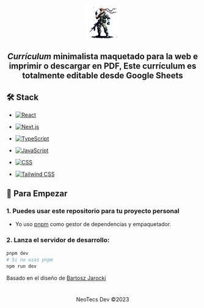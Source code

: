 <div align="center">
<img src="solidsnk86.png" height="90px" width="auto" /> 
<h2>
    <em>Currículum</em> minimalista maquetado para la web e imprimir o descargar en PDF, Este currículum es totalmente editable desde Google Sheets
</h2>
</div>

## 🛠️ Stack

- [![React](https://img.shields.io/badge/React-%2320232a.svg?style=for-the-badge&logo=react&logoColor=%2361DAFB)](https://reactjs.org/)

- [![Next.js](https://img.shields.io/badge/Next.js-%23000000.svg?style=for-the-badge&logo=next.js&logoColor=white)](https://nextjs.org/)

- [![TypeScript](https://img.shields.io/badge/TypeScript-%23007ACC.svg?style=for-the-badge&logo=typescript&logoColor=white)](https://www.typescriptlang.org/)

- [![JavaScript](https://img.shields.io/badge/JavaScript-%23F7DF1E.svg?style=for-the-badge&logo=javascript&logoColor=black)](https://developer.mozilla.org/en-US/docs/Web/JavaScript)

- [![CSS](https://img.shields.io/badge/CSS-%231572B6.svg?style=for-the-badge&logo=css3&logoColor=white)](https://developer.mozilla.org/en-US/docs/Web/CSS)

- [![Tailwind CSS](https://img.shields.io/badge/Tailwind%20CSS-%2338B2AC.svg?style=for-the-badge&logo=tailwind-css&logoColor=white)](https://tailwindcss.com/)

## 🚀 Para Empezar

### 1. Puedes usar este repositorio para tu proyecto personal

- Yo uso [pnpm](https://pnpm.io/installation) como gestor de dependencias y empaquetador.

### 2. Lanza el servidor de desarrollo:

```bash
pnpm dev
# Si no usas pnpm
npm run dev
```

<p>
Basado en el diseño de <a href="https://github.com/BartoszJarocki/cv">Bartosz Jarocki</a>
</p>

<div>

</div>

#

<div align="center">
  <p>NeoTecs Dev ©2023</p>
</div>
